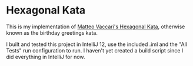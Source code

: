 # Hexagonal Kata

This is my implementation of [Matteo Vaccari's Hexagonal Kata](http://matteo.vaccari.name/blog/archives/154),
otherwise known as the birthday greetings kata.

I built and tested this project in IntelliJ 12, use the included .iml and the "All Tests" run configuration to run.
I haven't yet created a build script since I did everything in IntelliJ for now.
